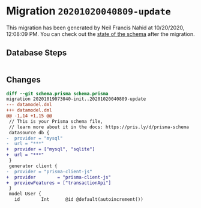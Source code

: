 # Migration `20201020040809-update`

This migration has been generated by Neil Francis Nahid at 10/20/2020, 12:08:09 PM.
You can check out the [state of the schema](./schema.prisma) after the migration.

## Database Steps

```sql

```

## Changes

```diff
diff --git schema.prisma schema.prisma
migration 20201019073040-init..20201020040809-update
--- datamodel.dml
+++ datamodel.dml
@@ -1,14 +1,15 @@
 // This is your Prisma schema file,
 // learn more about it in the docs: https://pris.ly/d/prisma-schema
 datasource db {
-  provider = "mysql"
-  url = "***"
+  provider = ["mysql", "sqlite"]
+  url = "***"
 }
 generator client {
-  provider = "prisma-client-js"
+  provider        = "prisma-client-js"
+  previewFeatures = ["transactionApi"]
 }
 model User {
   id        Int      @id @default(autoincrement())
```



